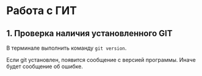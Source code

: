 # Работа с ГИТ
## 1. Проверка наличия установленного GIT
В терминале выполнить команду `git version`. 

Если git установлен, появится сообщение с версией программы. Иначе будет сообщение об ошибке.